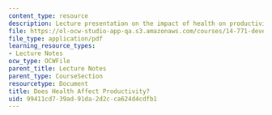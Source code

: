 ```yaml
---
content_type: resource
description: Lecture presentation on the impact of health on productivity.
file: https://ol-ocw-studio-app-qa.s3.amazonaws.com/courses/14-771-development-economics-microeconomic-issues-and-policy-models-fall-2008/99411cd739ad91da2d2cca624d4cdfb1_lec4.pdf
file_type: application/pdf
learning_resource_types:
- Lecture Notes
ocw_type: OCWFile
parent_title: Lecture Notes
parent_type: CourseSection
resourcetype: Document
title: Does Health Affect Productivity?
uid: 99411cd7-39ad-91da-2d2c-ca624d4cdfb1
---
```

